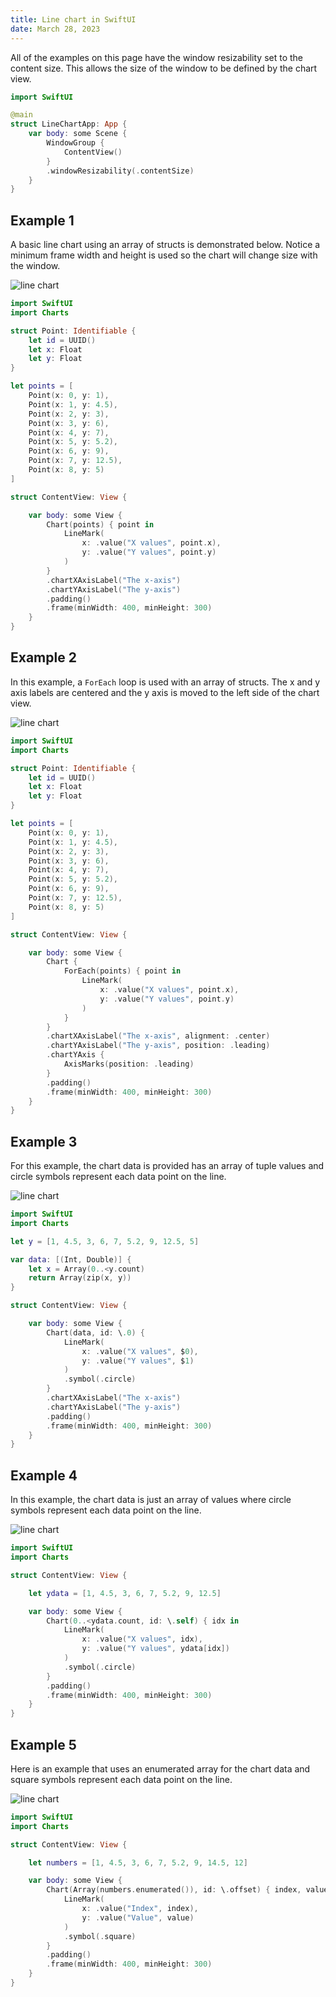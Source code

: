 ```yaml
---
title: Line chart in SwiftUI
date: March 28, 2023
---
```


All of the examples on this page have the window resizability set to the content size. This allows the size of the window to be defined by the chart view.

```swift
import SwiftUI

@main
struct LineChartApp: App {
    var body: some Scene {
        WindowGroup {
            ContentView()
        }
        .windowResizability(.contentSize)
    }
}
```

## Example 1

A basic line chart using an array of structs is demonstrated below. Notice a minimum frame width and height is used so the chart will change size with the window.

<p><img src="../../assets/images/swiftui-linechart1.png" style="max-width:400px;" alt="line chart"></p>

```swift
import SwiftUI
import Charts

struct Point: Identifiable {
    let id = UUID()
    let x: Float
    let y: Float
}

let points = [
    Point(x: 0, y: 1),
    Point(x: 1, y: 4.5),
    Point(x: 2, y: 3),
    Point(x: 3, y: 6),
    Point(x: 4, y: 7),
    Point(x: 5, y: 5.2),
    Point(x: 6, y: 9),
    Point(x: 7, y: 12.5),
    Point(x: 8, y: 5)
]

struct ContentView: View {

    var body: some View {
        Chart(points) { point in
            LineMark(
                x: .value("X values", point.x),
                y: .value("Y values", point.y)
            )
        }
        .chartXAxisLabel("The x-axis")
        .chartYAxisLabel("The y-axis")
        .padding()
        .frame(minWidth: 400, minHeight: 300)
    }
}
```

## Example 2

In this example, a `ForEach` loop is used with an array of structs. The x and y axis labels are centered and the y axis is moved to the left side of the chart view.

<p><img src="../../assets/images/swiftui-linechart2.png" style="max-width:400px;" alt="line chart"></p>

```swift
import SwiftUI
import Charts

struct Point: Identifiable {
    let id = UUID()
    let x: Float
    let y: Float
}

let points = [
    Point(x: 0, y: 1),
    Point(x: 1, y: 4.5),
    Point(x: 2, y: 3),
    Point(x: 3, y: 6),
    Point(x: 4, y: 7),
    Point(x: 5, y: 5.2),
    Point(x: 6, y: 9),
    Point(x: 7, y: 12.5),
    Point(x: 8, y: 5)
]

struct ContentView: View {

    var body: some View {
        Chart {
            ForEach(points) { point in
                LineMark(
                    x: .value("X values", point.x),
                    y: .value("Y values", point.y)
                )
            }
        }
        .chartXAxisLabel("The x-axis", alignment: .center)
        .chartYAxisLabel("The y-axis", position: .leading)
        .chartYAxis {
            AxisMarks(position: .leading)
        }
        .padding()
        .frame(minWidth: 400, minHeight: 300)
    }
}
```

## Example 3

For this example, the chart data is provided has an array of tuple values and circle symbols represent each data point on the line.

<p><img src="../../assets/images/swiftui-linechart3.png" style="max-width:400px;" alt="line chart"></p>

```swift
import SwiftUI
import Charts

let y = [1, 4.5, 3, 6, 7, 5.2, 9, 12.5, 5]

var data: [(Int, Double)] {
    let x = Array(0..<y.count)
    return Array(zip(x, y))
}

struct ContentView: View {

    var body: some View {
        Chart(data, id: \.0) {
            LineMark(
                x: .value("X values", $0),
                y: .value("Y values", $1)
            )
            .symbol(.circle)
        }
        .chartXAxisLabel("The x-axis")
        .chartYAxisLabel("The y-axis")
        .padding()
        .frame(minWidth: 400, minHeight: 300)
    }
}
```

## Example 4

In this example, the chart data is just an array of values where circle symbols represent each data point on the line.

<p><img src="../../assets/images/swiftui-linechart4.png" style="max-width:400px;" alt="line chart"></p>

```swift
import SwiftUI
import Charts

struct ContentView: View {

    let ydata = [1, 4.5, 3, 6, 7, 5.2, 9, 12.5]

    var body: some View {
        Chart(0..<ydata.count, id: \.self) { idx in
            LineMark(
                x: .value("X values", idx),
                y: .value("Y values", ydata[idx])
            )
            .symbol(.circle)
        }
        .padding()
        .frame(minWidth: 400, minHeight: 300)
    }
}
```

## Example 5

Here is an example that uses an enumerated array for the chart data and square symbols represent each data point on the line.

<p><img src="../../assets/images/swiftui-linechart5.png" style="max-width:400px;" alt="line chart"></p>

```swift
import SwiftUI
import Charts

struct ContentView: View {

    let numbers = [1, 4.5, 3, 6, 7, 5.2, 9, 14.5, 12]

    var body: some View {
        Chart(Array(numbers.enumerated()), id: \.offset) { index, value in
            LineMark(
                x: .value("Index", index),
                y: .value("Value", value)
            )
            .symbol(.square)
        }
        .padding()
        .frame(minWidth: 400, minHeight: 300)
    }
}
```
